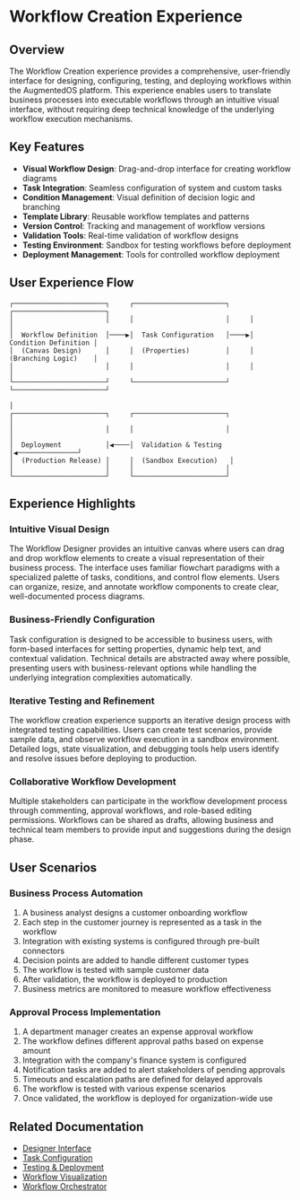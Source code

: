 # Workflow Creation Experience

## Overview

The Workflow Creation experience provides a comprehensive, user-friendly interface for designing, configuring, testing, and deploying workflows within the AugmentedOS platform. This experience enables users to translate business processes into executable workflows through an intuitive visual interface, without requiring deep technical knowledge of the underlying workflow execution mechanisms.

## Key Features

* **Visual Workflow Design**: Drag-and-drop interface for creating workflow diagrams
* **Task Integration**: Seamless configuration of system and custom tasks
* **Condition Management**: Visual definition of decision logic and branching
* **Template Library**: Reusable workflow templates and patterns
* **Version Control**: Tracking and management of workflow versions
* **Validation Tools**: Real-time validation of workflow designs
* **Testing Environment**: Sandbox for testing workflows before deployment
* **Deployment Management**: Tools for controlled workflow deployment

## User Experience Flow

```
┌───────────────────────┐     ┌───────────────────────┐     ┌───────────────────────┐
│                       │     │                       │     │                       │
│  Workflow Definition  │────▶│  Task Configuration   │────▶│  Condition Definition │
│  (Canvas Design)      │     │  (Properties)         │     │  (Branching Logic)    │
│                       │     │                       │     │                       │
└───────────────────────┘     └───────────────────────┘     └───────────────────────┘
                                                                        │
┌───────────────────────┐     ┌───────────────────────┐                │
│                       │     │                       │                │
│  Deployment           │◀────│  Validation & Testing │◀───────────────┘
│  (Production Release) │     │  (Sandbox Execution)   │
│                       │     │                       │
└───────────────────────┘     └───────────────────────┘
```

## Experience Highlights

### Intuitive Visual Design

The Workflow Designer provides an intuitive canvas where users can drag and drop workflow elements to create a visual representation of their business process. The interface uses familiar flowchart paradigms with a specialized palette of tasks, conditions, and control flow elements. Users can organize, resize, and annotate workflow components to create clear, well-documented process diagrams.

### Business-Friendly Configuration

Task configuration is designed to be accessible to business users, with form-based interfaces for setting properties, dynamic help text, and contextual validation. Technical details are abstracted away where possible, presenting users with business-relevant options while handling the underlying integration complexities automatically.

### Iterative Testing and Refinement

The workflow creation experience supports an iterative design process with integrated testing capabilities. Users can create test scenarios, provide sample data, and observe workflow execution in a sandbox environment. Detailed logs, state visualization, and debugging tools help users identify and resolve issues before deploying to production.

### Collaborative Workflow Development

Multiple stakeholders can participate in the workflow development process through commenting, approval workflows, and role-based editing permissions. Workflows can be shared as drafts, allowing business and technical team members to provide input and suggestions during the design phase.

## User Scenarios

### Business Process Automation


1. A business analyst designs a customer onboarding workflow
2. Each step in the customer journey is represented as a task in the workflow
3. Integration with existing systems is configured through pre-built connectors
4. Decision points are added to handle different customer types
5. The workflow is tested with sample customer data
6. After validation, the workflow is deployed to production
7. Business metrics are monitored to measure workflow effectiveness

### Approval Process Implementation


1. A department manager creates an expense approval workflow
2. The workflow defines different approval paths based on expense amount
3. Integration with the company's finance system is configured
4. Notification tasks are added to alert stakeholders of pending approvals
5. Timeouts and escalation paths are defined for delayed approvals
6. The workflow is tested with various expense scenarios
7. Once validated, the workflow is deployed for organization-wide use

## Related Documentation

* [Designer Interface](./designer.md)
* [Task Configuration](./task_configuration.md)
* [Testing & Deployment](./testing_deployment.md)
* [Workflow Visualization](../chat_interface/workflow_visualization.md)
* [Workflow Orchestrator](../../workflow_orchestrator/overview.md)


